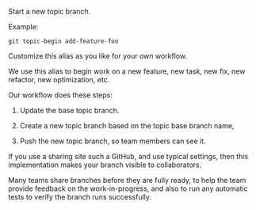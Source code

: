 Start a new topic branch.

Example:

```shell
git topic-begin add-feature-foo
```

Customize this alias as you like for your own workflow.

We use this alias to begin work on a new feature,
new task, new fix, new refactor, new optimization, etc.

Our workflow does these steps:

  1. Update the base topic branch.

  2. Create a new topic branch based on the topic base branch name,

  3. Push the new topic branch, so team members can see it.

If you use a sharing site such a GitHub, and use typical settings,
then this implementation makes your branch visible to collaborators.

Many teams share branches before they are fully ready, to help
the team provide feedback on the work-in-progress, and also to
run any automatic tests to verify the branch runs successfully.
